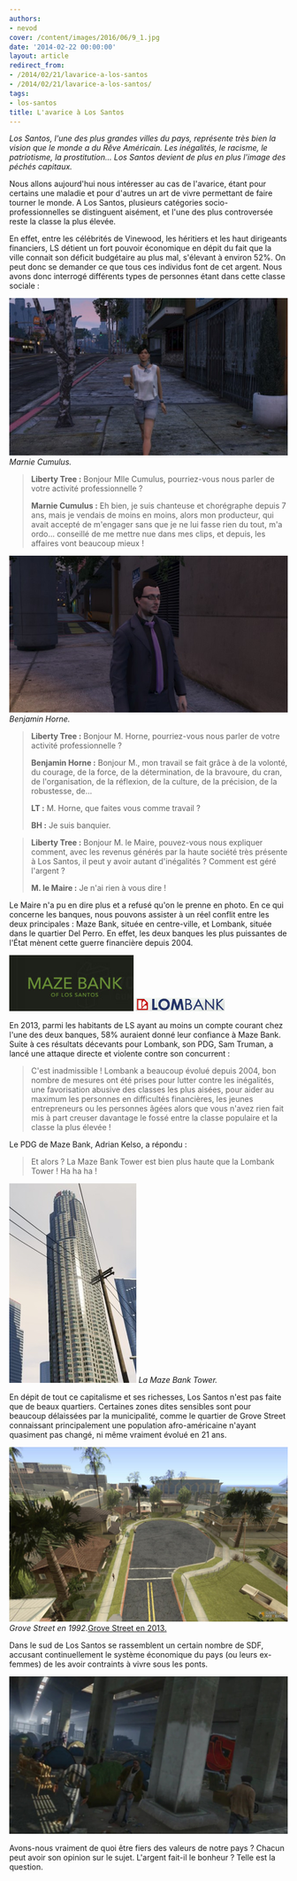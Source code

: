 ```yaml
---
authors:
- nevod
cover: /content/images/2016/06/9_1.jpg
date: '2014-02-22 00:00:00'
layout: article
redirect_from:
- /2014/02/21/lavarice-a-los-santos
- /2014/02/21/lavarice-a-los-santos/
tags:
- los-santos
title: L'avarice à Los Santos
---
```



_Los Santos, l'une des plus grandes villes du pays, représente très bien la vision que le monde a du Rêve Américain. Les inégalités, le racisme, le patriotisme, la prostitution... Los Santos devient de plus en plus l'image des péchés capitaux._

Nous allons aujourd'hui nous intéresser au cas de l'avarice, étant pour certains une maladie et pour d'autres un art de vivre permettant de faire tourner le monde. A Los Santos, plusieurs catégories socio-professionnelles se distinguent aisément, et l'une des plus controversée reste la classe la plus élevée.

En effet, entre les célébrités de Vinewood, les héritiers et les haut dirigeants financiers, LS détient un fort pouvoir économique en dépit du fait que la ville connait son déficit budgétaire au plus mal, s'élevant à environ 52%. On peut donc se demander ce que tous ces individus font de cet argent. Nous avons donc interrogé différents types de personnes étant dans cette classe sociale :

![Marnie Cumulus.](/content/images/2016/06/9_9.jpg)
_Marnie Cumulus._

> **Liberty Tree :** Bonjour Mlle Cumulus, pourriez-vous nous parler de votre activité professionnelle ?
> 
> **Marnie Cumulus :** Eh bien, je suis chanteuse et chorégraphe depuis 7 ans, mais je vendais de moins en moins, alors mon producteur, qui avait accepté de m'engager sans que je ne lui fasse rien du tout, m'a ordo... conseillé de me mettre nue dans mes clips, et depuis, les affaires vont beaucoup mieux !

![Benjamin Horne.](/content/images/2016/06/9_8.jpg)
_Benjamin Horne._

> **Liberty Tree :** Bonjour M. Horne, pourriez-vous nous parler de votre activité professionnelle ?
> 
> **Benjamin Horne :** Bonjour M., mon travail se fait grâce à de la volonté, du courage, de la force, de la détermination, de la bravoure, du cran, de l'organisation, de la réflexion, de la culture, de la précision, de la robustesse, de...
> 
> **LT :** M. Horne, que faites vous comme travail ?
> 
> **BH :** Je suis banquier.

> **Liberty Tree :** Bonjour M. le Maire, pouvez-vous nous expliquer comment, avec les revenus générés par la haute société très présente à Los Santos, il peut y avoir autant d'inégalités ? Comment est géré l'argent ?
> 
> **M. le Maire :** Je n'ai rien à vous dire !

Le Maire n'a pu en dire plus et a refusé qu'on le prenne en photo. En ce qui concerne les banques, nous pouvons assister à un réel conflit entre les deux principales : Maze Bank, située en centre-ville, et Lombank, située dans le quartier Del Perro. En effet, les deux banques les plus puissantes de l'État mènent cette guerre financière depuis 2004.

![](/content/images/2016/06/9_5.jpg)
![](/content/images/2016/06/9_4.png)

En 2013, parmi les habitants de LS ayant au moins un compte courant chez l'une des deux banques, 58% auraient donné leur confiance à Maze Bank. Suite à ces résultats décevants pour Lombank, son PDG, Sam Truman, a lancé une attaque directe et violente contre son concurrent :

> C'est inadmissible ! Lombank a beaucoup évolué depuis 2004, bon nombre de mesures ont été prises pour lutter contre les inégalités, une favorisation abusive des classes les plus aisées, pour aider au maximum les personnes en difficultés financières, les jeunes entrepreneurs ou les personnes âgées alors que vous n'avez rien fait mis à part creuser davantage le fossé entre la classe populaire et la classe la plus élevée !

Le PDG de Maze Bank, Adrian Kelso, a répondu :

> Et alors ? La Maze Bank Tower est bien plus haute que la Lombank Tower ! Ha ha ha !

![La Maze Bank Tower.](/content/images/2016/06/9_3.jpg)
_La Maze Bank Tower._

En dépit de tout ce capitalisme et ses richesses, Los Santos n'est pas faite que de beaux quartiers. Certaines zones dites sensibles sont pour beaucoup délaissées par la municipalité, comme le quartier de Grove Street connaissant principalement une population afro-américaine n'ayant quasiment pas changé, ni même vraiment évolué en 21 ans.

![Grove Street en 1992.](/content/images/2016/06/9_6.jpg)
_Grove Street en 1992._[Grove Street en 2013.](/content/images/2016/06/2_1_0.jpg)

Dans le sud de Los Santos se rassemblent un certain nombre de SDF, accusant continuellement le système économique du pays (ou leurs ex-femmes) de les avoir contraints à vivre sous les ponts.

![](/content/images/2016/06/9_7.jpg)

Avons-nous vraiment de quoi être fiers des valeurs de notre pays ? Chacun peut avoir son opinion sur le sujet. L'argent fait-il le bonheur ? Telle est la question.